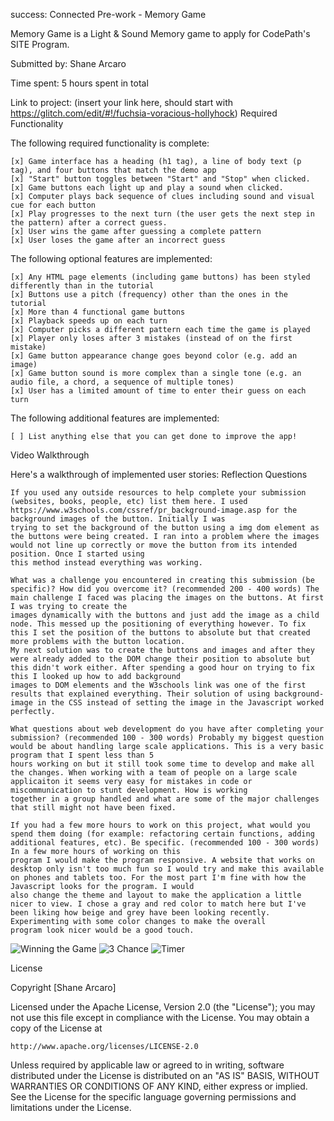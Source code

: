 success: Connected
Pre-work - Memory Game

Memory Game is a Light & Sound Memory game to apply for CodePath's SITE Program.

Submitted by: Shane Arcaro

Time spent: 5 hours spent in total

Link to project: (insert your link here, should start with https://glitch.com/edit/#!/fuchsia-voracious-hollyhock)
Required Functionality

The following required functionality is complete:

    [x] Game interface has a heading (h1 tag), a line of body text (p tag), and four buttons that match the demo app
    [x] "Start" button toggles between "Start" and "Stop" when clicked.
    [x] Game buttons each light up and play a sound when clicked.
    [x] Computer plays back sequence of clues including sound and visual cue for each button
    [x] Play progresses to the next turn (the user gets the next step in the pattern) after a correct guess.
    [x] User wins the game after guessing a complete pattern
    [x] User loses the game after an incorrect guess

The following optional features are implemented:

    [x] Any HTML page elements (including game buttons) has been styled differently than in the tutorial
    [x] Buttons use a pitch (frequency) other than the ones in the tutorial
    [x] More than 4 functional game buttons
    [x] Playback speeds up on each turn
    [x] Computer picks a different pattern each time the game is played
    [x] Player only loses after 3 mistakes (instead of on the first mistake)
    [x] Game button appearance change goes beyond color (e.g. add an image)
    [x] Game button sound is more complex than a single tone (e.g. an audio file, a chord, a sequence of multiple tones)
    [x] User has a limited amount of time to enter their guess on each turn

The following additional features are implemented:

    [ ] List anything else that you can get done to improve the app!

Video Walkthrough

Here's a walkthrough of implemented user stories:
Reflection Questions

    If you used any outside resources to help complete your submission (websites, books, people, etc) list them here. I used https://www.w3schools.com/cssref/pr_background-image.asp for the background images of the button. Initially I was
    trying to set the background of the button using a img dom element as the buttons were being created. I ran into a problem where the images would not line up correctly or move the button from its intended position. Once I started using
    this method instead everything was working.

    What was a challenge you encountered in creating this submission (be specific)? How did you overcome it? (recommended 200 - 400 words) The main challenge I faced was placing the images on the buttons. At first I was trying to create the
    images dynamically with the buttons and just add the image as a child node. This messed up the positioning of everything however. To fix this I set the position of the buttons to absolute but that created more problems with the button location.
    My next solution was to create the buttons and images and after they were already added to the DOM change their position to absolute but this didn't work either. After spending a good hour on trying to fix this I looked up how to add background
    images to DOM elements and the W3schools link was one of the first results that explained everything. Their solution of using background-image in the CSS instead of setting the image in the Javascript worked perfectly.

    What questions about web development do you have after completing your submission? (recommended 100 - 300 words) Probably my biggest question would be about handling large scale applications. This is a very basic program that I spent less than 5
    hours working on but it still took some time to develop and make all the changes. When working with a team of people on a large scale applicaiton it seems very easy for mistakes in code or miscommunication to stunt development. How is working
    together in a group handled and what are some of the major challenges that still might not have been fixed.

    If you had a few more hours to work on this project, what would you spend them doing (for example: refactoring certain functions, adding additional features, etc). Be specific. (recommended 100 - 300 words) In a few more hours of working on this
    program I would make the program responsive. A website that works on desktop only isn't too much fun so I would try and make this available on phones and tablets too. For the most part I'm fine with how the Javascript looks for the program. I would
    also change the theme and layout to make the application a little nicer to view. I chose a gray and red color to match here but I've been liking how beige and grey have been looking recently. Experimenting with some color changes to make the overall
    program look nicer would be a good touch.
    
![Winning the Game](https://cdn.glitch.com/830b03cd-7c1f-4ca7-a549-cb1bc621eede%2FPeek%202021-03-16%2020-17.gif?v=1615940695855)
![3 Chance](https://cdn.glitch.com/830b03cd-7c1f-4ca7-a549-cb1bc621eede%2FPeek%202021-03-16%2020-19.gif?v=1615940709164)
![Timer](https://cdn.glitch.com/830b03cd-7c1f-4ca7-a549-cb1bc621eede%2FPeek%202021-03-16%2020-20.gif?v=1615940714467) 

License

Copyright [Shane Arcaro]

Licensed under the Apache License, Version 2.0 (the "License");
you may not use this file except in compliance with the License.
You may obtain a copy of the License at

    http://www.apache.org/licenses/LICENSE-2.0

Unless required by applicable law or agreed to in writing, software
distributed under the License is distributed on an "AS IS" BASIS,
WITHOUT WARRANTIES OR CONDITIONS OF ANY KIND, either express or implied.
See the License for the specific language governing permissions and
limitations under the License.
